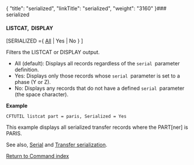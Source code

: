 {
    "title": "serialized",
    "linkTitle": "serialized",
    "weight": "3160"
}### serialized

#### LISTCAT,  DISPLAY

\[SERIALIZED ={ <u>All</u> | Yes | No } \]

Filters the LISTCAT or DISPLAY output.

- All (default): Displays all records regardless of the `serial `parameter definition.
- Yes: Displays only those records whose `serial `parameter is set to a phase (Y or Z).
- No: Displays any records that do not have a defined `serial `parameter (the space character).

**Example**
```
CFTUTIL listcat part = paris, Serialized = Yes
```

This example displays all serialized transfer records where the PART\[ner\] is PARIS.

See also, [Serial](../serial) and [Transfer serialization](../../../../app_integration_intro/transfer_serialization).

[Return to Command index](../../)
